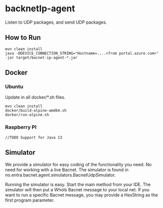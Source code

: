 # backnetIp-agent
Listen to UDP packages, and send UDP packages.

## How to Run

```
mvn clean install
java -DDEVICE_CONNECTION_STRING="Hostname=....<from portal.azure.com>" -jar target/bacnet-ip-agent-*.jar 
``` 

## Docker

### Ubuntu

Update <your docker user> in all docker/*.sh files.

```
mvn clean install
docker/build-alpine-amd64.sh
docker/run-alpine.sh
```
### Raspberry PI


```
//TODO Support for Java 13
```
## Simulator

We provide a simulator for easy coding of the functionality you need. No need for working with a live Bacnet. 
The simulator is found in no.entra.bacnet.agent.simulators.BacnetUdpSimulator.

Running the simulator is easy. Start the main method from your IDE. The simulator will then
put a WhoIs Bacnet message to your local net. 
If you want to run a specific Bacnet message, you may provide a HexString as the first program parameter.
